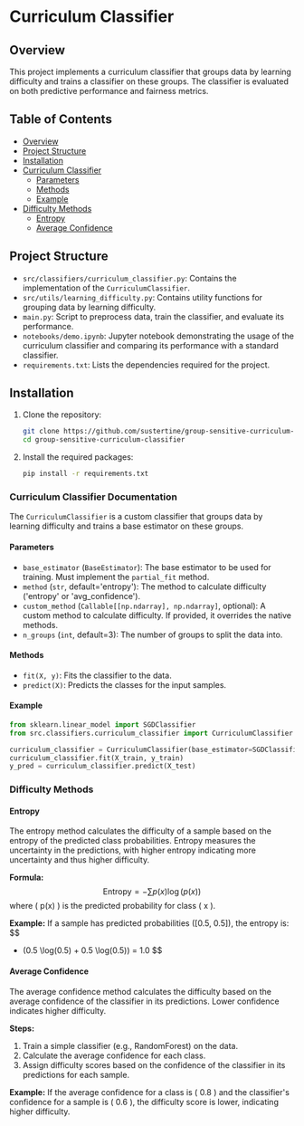 # Curriculum Classifier

## Overview

This project implements a curriculum classifier that groups data by learning difficulty and trains a classifier on these groups. The classifier is evaluated on both predictive performance and fairness metrics.

## Table of Contents

- [Overview](#overview)
- [Project Structure](#project-structure)
- [Installation](#installation)
- [Curriculum Classifier](#curriculum-classifier-documentation)
  - [Parameters](#parameters)
  - [Methods](#methods)
  - [Example](#example)
- [Difficulty Methods](#difficulty-methods)
  - [Entropy](#entropy)
  - [Average Confidence](#average-confidence)

## Project Structure

- `src/classifiers/curriculum_classifier.py`: Contains the implementation of the `CurriculumClassifier`.
- `src/utils/learning_difficulty.py`: Contains utility functions for grouping data by learning difficulty.
- `main.py`: Script to preprocess data, train the classifier, and evaluate its performance.
- `notebooks/demo.ipynb`: Jupyter notebook demonstrating the usage of the curriculum classifier and comparing its performance with a standard classifier.
- `requirements.txt`: Lists the dependencies required for the project.

## Installation

1. Clone the repository:
    ```sh
    git clone https://github.com/sustertine/group-sensitive-curriculum-classifier.git
    cd group-sensitive-curriculum-classifier
    ```

2. Install the required packages:
    ```sh
    pip install -r requirements.txt
    ```
   
### Curriculum Classifier Documentation

The `CurriculumClassifier` is a custom classifier that groups data by learning difficulty and trains a base estimator on these groups.

#### Parameters

- `base_estimator` \(`BaseEstimator`\): The base estimator to be used for training. Must implement the `partial_fit` method.
- `method` \(`str`, default='entropy'\): The method to calculate difficulty \('entropy' or 'avg_confidence'\).
- `custom_method` \(`Callable[[np.ndarray], np.ndarray]`, optional\): A custom method to calculate difficulty. If provided, it overrides the native methods.
- `n_groups` \(`int`, default=3\): The number of groups to split the data into.

#### Methods

- `fit(X, y)`: Fits the classifier to the data.
- `predict(X)`: Predicts the classes for the input samples.

#### Example

```python
from sklearn.linear_model import SGDClassifier
from src.classifiers.curriculum_classifier import CurriculumClassifier

curriculum_classifier = CurriculumClassifier(base_estimator=SGDClassifier(), method='entropy', n_groups=3)
curriculum_classifier.fit(X_train, y_train)
y_pred = curriculum_classifier.predict(X_test)

```

### Difficulty Methods

#### Entropy
The entropy method calculates the difficulty of a sample based on the entropy of the predicted class probabilities. Entropy measures the uncertainty in the predictions, with higher entropy indicating more uncertainty and thus higher difficulty.

**Formula:**
$$
\text{Entropy} = -\sum p(x) \log(p(x))
$$
where \( p(x) \) is the predicted probability for class \( x \).

**Example:**
If a sample has predicted probabilities \([0.5, 0.5]\), the entropy is:
$$
- (0.5 \log(0.5) + 0.5 \log(0.5)) = 1.0
$$

#### Average Confidence
The average confidence method calculates the difficulty based on the average confidence of the classifier in its predictions. Lower confidence indicates higher difficulty.

**Steps:**
1. Train a simple classifier (e.g., RandomForest) on the data.
2. Calculate the average confidence for each class.
3. Assign difficulty scores based on the confidence of the classifier in its predictions for each sample.

**Example:**
If the average confidence for a class is \( 0.8 \) and the classifier's confidence for a sample is \( 0.6 \), the difficulty score is lower, indicating higher difficulty.
